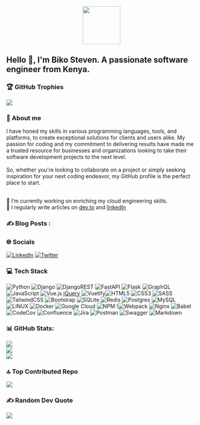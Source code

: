 <div id="header" align="center">
  <img src="https://media.giphy.com/media/M9gbBd9nbDrOTu1Mqx/giphy.gif" width="100"/>
</div>


## Hello 👋, I'm Biko Steven. A passionate software engineer from Kenya.

### 🏆 GitHub Trophies
![](https://github-profile-trophy.vercel.app/?username=BiKodes&theme=dark&no-frame=false&no-bg=false&margin-w=4)

### 💫 About me

I have honed my skills in various programming languages, tools, and platforms,  to create exceptional solutions for clients and users alike. My passion for coding and my commitment to delivering results have made me a trusted resource for businesses and organizations looking to take their software development projects to the next level.<br><br>So, whether you're looking to collaborate on a project or simply seeking inspiration for your next coding endeavor, my GitHub profile is the perfect place to start. <br><br>

🌱 I’m currently working on enriching my cloud engineering skills.<br>
📝 I regularly write articles on [dev.to](https://dev.to/bikodes) and [linkedIn](https://www.linkedin.com/pulse/ledgers-lament-woeful-misfortune-impoverished-biko-steven/)

### :writing_hand: Blog Posts :

<!-- BLOG-POST-LIST:START -->
<!-- BLOG-POST-LIST:END -->

### 🌐 Socials

[![LinkedIn](https://img.shields.io/badge/LinkedIn-%230077B5.svg?logo=linkedin&logoColor=white)](https://linkedin.com/in/www.linkedin.com/in/bikodes) [![Twitter](https://img.shields.io/badge/Twitter-%231DA1F2.svg?logo=Twitter&logoColor=white)](https://twitter.com/https://twitter.com/BiKodes) 

### 💻 Tech Stack
![Python](https://img.shields.io/badge/python-3670A0?style=for-the-badge&logo=python&logoColor=ffdd54) ![Django](https://img.shields.io/badge/django-%23092E20.svg?style=for-the-badge&logo=django&logoColor=white) ![DjangoREST](https://img.shields.io/badge/DJANGO-REST-ff1709?style=for-the-badge&logo=django&logoColor=white&color=ff1709&labelColor=gray) ![FastAPI](https://img.shields.io/badge/FastAPI-005571?style=for-the-badge&logo=fastapi) ![Flask](https://img.shields.io/badge/flask-%23000.svg?style=for-the-badge&logo=flask&logoColor=white) ![GraphQL](https://img.shields.io/badge/-GraphQL-E10098?style=for-the-badge&logo=graphql&logoColor=white) ![JavaScript](https://img.shields.io/badge/javascript-%23323330.svg?style=for-the-badge&logo=javascript&logoColor=%23F7DF1E) ![Vue.js](https://img.shields.io/badge/vuejs-%2335495e.svg?style=for-the-badge&logo=vuedotjs&logoColor=%234FC08D) [jQuery](https://img.shields.io/badge/jquery-%230769AD.svg?style=for-the-badge&logo=jquery&logoColor=white)  ![Vuetify](https://img.shields.io/badge/Vuetify-1867C0?style=for-the-badge&logo=vuetify&logoColor=AEDDFF)![HTML5](https://img.shields.io/badge/html5-%23E34F26.svg?style=for-the-badge&logo=html5&logoColor=white) ![CSS3](https://img.shields.io/badge/css3-%231572B6.svg?style=for-the-badge&logo=css3&logoColor=white) ![SASS](https://img.shields.io/badge/SASS-hotpink.svg?style=for-the-badge&logo=SASS&logoColor=white) ![TailwindCSS](https://img.shields.io/badge/tailwindcss-%2338B2AC.svg?style=for-the-badge&logo=tailwind-css&logoColor=white) ![Bootstrap](https://img.shields.io/badge/bootstrap-%23563D7C.svg?style=for-the-badge&logo=bootstrap&logoColor=white) ![SQLite](https://img.shields.io/badge/sqlite-%2307405e.svg?style=for-the-badge&logo=sqlite&logoColor=white) ![Redis](https://img.shields.io/badge/redis-%23DD0031.svg?style=for-the-badge&logo=redis&logoColor=white) ![Postgres](https://img.shields.io/badge/postgres-%23316192.svg?style=for-the-badge&logo=postgresql&logoColor=white) ![MySQL](https://img.shields.io/badge/mysql-%2300f.svg?style=for-the-badge&logo=mysql&logoColor=white) ![LINUX](https://img.shields.io/badge/Linux-FCC624?style=for-the-badge&logo=linux&logoColor=black) ![Docker](https://img.shields.io/badge/docker-%230db7ed.svg?style=for-the-badge&logo=docker&logoColor=white) ![Google Cloud](https://img.shields.io/badge/Google%20Cloud-%234285F4.svg?style=for-the-badge&logo=google-cloud&logoColor=white) ![NPM](https://img.shields.io/badge/NPM-%23000000.svg?style=for-the-badge&logo=npm&logoColor=white) !![Webpack](https://img.shields.io/badge/webpack-%238DD6F9.svg?style=for-the-badge&logo=webpack&logoColor=black) ![Nginx](https://img.shields.io/badge/nginx-%23009639.svg?style=for-the-badge&logo=nginx&logoColor=white) ![Babel](https://img.shields.io/badge/Babel-F9DC3e?style=for-the-badge&logo=babel&logoColor=black) ![CodeCov](https://img.shields.io/badge/codecov-%23ff0077.svg?style=for-the-badge&logo=codecov&logoColor=white) ![Confluence](https://img.shields.io/badge/confluence-%23172BF4.svg?style=for-the-badge&logo=confluence&logoColor=white)  ![Jira](https://img.shields.io/badge/jira-%230A0FFF.svg?style=for-the-badge&logo=jira&logoColor=white) ![Postman](https://img.shields.io/badge/Postman-FF6C37?style=for-the-badge&logo=postman&logoColor=white) ![Swagger](https://img.shields.io/badge/-Swagger-%23Clojure?style=for-the-badge&logo=swagger&logoColor=white) ![Markdown](https://img.shields.io/badge/markdown-%23000000.svg?style=for-the-badge&logo=markdown&logoColor=white)


###  📊 GitHub Stats:
![](https://github-readme-stats.vercel.app/api?username=BiKodes&theme=dark&hide_border=false&include_all_commits=false&count_private=false)<br/>
![](https://github-readme-streak-stats.herokuapp.com/?user=BiKodes&theme=dark&hide_border=false)<br/>
![](https://github-readme-stats.vercel.app/api/top-langs/?username=BiKodes&theme=dark&hide_border=false&include_all_commits=false&count_private=false&layout=compact)

### 🔝 Top Contributed Repo
![](https://github-contributor-stats.vercel.app/api?username=BiKodes&limit=5&theme=dark&combine_all_yearly_contributions=true)

### ✍️ Random Dev Quote

![](https://quotes-github-readme.vercel.app/api?type=horizontal&theme=radical)
